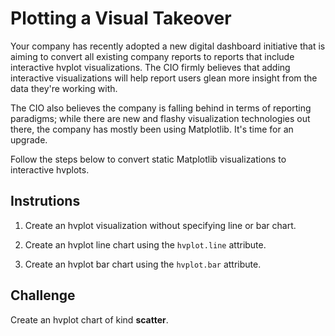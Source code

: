 # Plotting a Visual Takeover

Your company has recently adopted a new digital dashboard initiative that is aiming to convert all existing company reports to reports that include interactive hvplot visualizations. The CIO firmly believes that adding interactive visualizations will help report users glean more insight from the data they're working with.

The CIO also believes the company is falling behind  in terms of reporting paradigms; while there are new and flashy visualization technologies out there, the company has mostly been using Matplotlib. It's time for an upgrade.

Follow the steps below to convert static Matplotlib visualizations to interactive hvplots.

## Instrutions

1. Create an hvplot visualization without specifying line or bar chart.

2. Create an hvplot line chart using the `hvplot.line` attribute.

3. Create an hvplot bar chart using the `hvplot.bar` attribute.

## Challenge

Create an hvplot chart of kind **scatter**.
